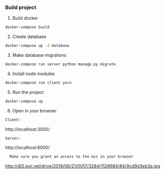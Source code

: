 ### Build project

1. Build docker
```bash
docker-compose build
```

2. Create database
```bash
docker-compose up -d database
```

3. Make database migrations
```bash
docker-compose run server python manage.py migrate
```

4. Install node modules
```bash
docker-compose run client yarn
```

5. Run the project
```bash
docker-compose up
```

6. Open in your browser
```bash
Client:
```
http://localhost:3000/
```bash
Server:
```
http://localhost:8000/

```bash
  Make sure you grant an access to the mic in your browser
```
http://dl3.joxi.net/drive/2019/06/21/0017/3284/1129684/84/9cd9d3eb3a.jpg
